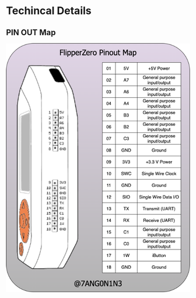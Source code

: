 # Techincal Details #


## PIN OUT Map ##

![pinout_map](https://github.com/7ang0n1n3/flipperzero/blob/main/assets/flipperzero_pinout.png)



